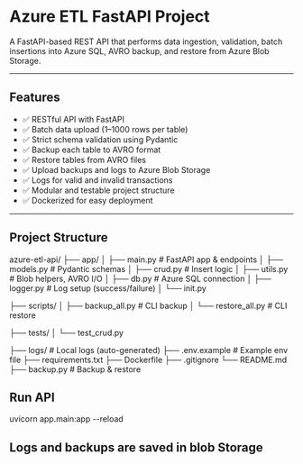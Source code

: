 # Azure ETL FastAPI Project

A FastAPI-based REST API that performs data ingestion, validation, batch insertions into Azure SQL, AVRO backup, and restore from Azure Blob Storage.

---

## Features

- ✅ RESTful API with FastAPI
- ✅ Batch data upload (1–1000 rows per table)
- ✅ Strict schema validation using Pydantic
- ✅ Backup each table to AVRO format
- ✅ Restore tables from AVRO files
- ✅ Upload backups and logs to Azure Blob Storage
- ✅ Logs for valid and invalid transactions
- ✅ Modular and testable project structure
- ✅ Dockerized for easy deployment

---

## Project Structure
azure-etl-api/ ├── app/ │ ├── main.py # FastAPI app & endpoints │ ├── models.py # Pydantic schemas │ ├── crud.py # Insert logic │ ├── utils.py # Blob helpers, AVRO I/O │ ├── db.py # Azure SQL connection │ ├── logger.py # Log setup (success/failure) │ └── init.py 

├── scripts/ │ ├── backup_all.py # CLI backup │ └── restore_all.py # CLI restore 

├── tests/ │ └── test_crud.py 

├── logs/ # Local logs (auto-generated) 
├── .env.example # Example env file 
├── requirements.txt 
├── Dockerfile 
├── .gitignore 
└── README.md
├── backup.py # Backup & restore

## Run API
uvicorn app.main:app --reload

## Logs and backups are saved in blob Storage

